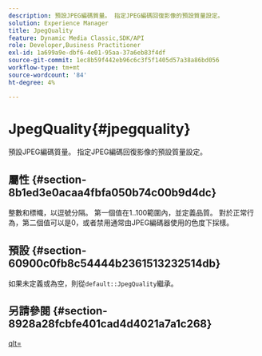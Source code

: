```yaml
---
description: 預設JPEG編碼質量。 指定JPEG編碼回復影像的預設質量設定。
solution: Experience Manager
title: JpegQuality
feature: Dynamic Media Classic,SDK/API
role: Developer,Business Practitioner
exl-id: 1a699a9e-dbf6-4e01-95aa-37a6eb83f4df
source-git-commit: 1ec8b59f442eb96c6c3f5f1405d57a38a86bd056
workflow-type: tm+mt
source-wordcount: '84'
ht-degree: 4%

---
```


# JpegQuality{#jpegquality}

預設JPEG編碼質量。 指定JPEG編碼回復影像的預設質量設定。

## 屬性 {#section-8b1ed3e0acaa4fbfa050b74c00b9d4dc}

整數和標幟，以逗號分隔。 第一個值在1..100範圍內，並定義品質。 對於正常行為，第二個值可以是0，或者禁用通常由JPEG編碼器使用的色度下採樣。

## 預設 {#section-60900c0fb8c54444b2361513232514db}

如果未定義或為空，則從`default::JpegQuality`繼承。

## 另請參閱 {#section-8928a28fcbfe401cad4d4021a7a1c268}

[qlt=](../../../../../ir-api/http-protocol/image-rendering-api-ref/c-ir-http-protocol-ref/c-ir-http-protocol-command-reference/r-ir-qlt.md#reference-27b91c226eb241d0a14a29af3b3afdbd)
